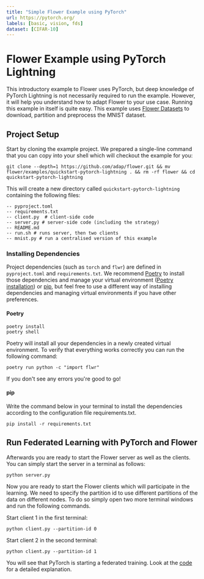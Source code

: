 ```yaml
---
title: "Simple Flower Example using PyTorch"
url: https://pytorch.org/
labels: [basic, vision, fds]
dataset: [CIFAR-10]
---
```


# Flower Example using PyTorch Lightning

This introductory example to Flower uses PyTorch, but deep knowledge of PyTorch Lightning is not necessarily required to run the example. However, it will help you understand how to adapt Flower to your use case. Running this example in itself is quite easy. This example uses [Flower Datasets](https://flower.ai/docs/datasets/) to download, partition and preprocess the MNIST dataset.

## Project Setup

Start by cloning the example project. We prepared a single-line command that you can copy into your shell which will checkout the example for you:

```shell
git clone --depth=1 https://github.com/adap/flower.git && mv flower/examples/quickstart-pytorch-lightning . && rm -rf flower && cd quickstart-pytorch-lightning
```

This will create a new directory called `quickstart-pytorch-lightning` containing the following files:

```shell
-- pyproject.toml
-- requirements.txt
-- client.py  # client-side code
-- server.py # server-side code (including the strategy)
-- README.md
-- run.sh # runs server, then two clients
-- mnist.py # run a centralised version of this example
```

### Installing Dependencies

Project dependencies (such as `torch` and `flwr`) are defined in `pyproject.toml` and `requirements.txt`. We recommend [Poetry](https://python-poetry.org/docs/) to install those dependencies and manage your virtual environment ([Poetry installation](https://python-poetry.org/docs/#installation)) or [pip](https://pip.pypa.io/en/latest/development/), but feel free to use a different way of installing dependencies and managing virtual environments if you have other preferences.

#### Poetry

```shell
poetry install
poetry shell
```

Poetry will install all your dependencies in a newly created virtual environment. To verify that everything works correctly you can run the following command:

```shell
poetry run python -c "import flwr"
```

If you don't see any errors you're good to go!

#### pip

Write the command below in your terminal to install the dependencies according to the configuration file requirements.txt.

```shell
pip install -r requirements.txt
```

## Run Federated Learning with PyTorch and Flower

Afterwards you are ready to start the Flower server as well as the clients. You can simply start the server in a terminal as follows:

```shell
python server.py
```

Now you are ready to start the Flower clients which will participate in the learning. We need to specify the partition id to
use different partitions of the data on different nodes.  To do so simply open two more terminal windows and run the
following commands.

Start client 1 in the first terminal:

```shell
python client.py --partition-id 0
```

Start client 2 in the second terminal:

```shell
python client.py --partition-id 1
```

You will see that PyTorch is starting a federated training. Look at the [code](https://github.com/adap/flower/tree/main/examples/quickstart-pytorch) for a detailed explanation.
